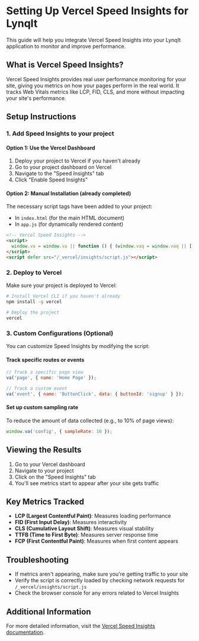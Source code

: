 # Setting Up Vercel Speed Insights for LynqIt

This guide will help you integrate Vercel Speed Insights into your LynqIt application to monitor and improve performance.

## What is Vercel Speed Insights?

Vercel Speed Insights provides real user performance monitoring for your site, giving you metrics on how your pages perform in the real world. It tracks Web Vitals metrics like LCP, FID, CLS, and more without impacting your site's performance.

## Setup Instructions

### 1. Add Speed Insights to your project

#### Option 1: Use the Vercel Dashboard

1. Deploy your project to Vercel if you haven't already
2. Go to your project dashboard on Vercel
3. Navigate to the "Speed Insights" tab
4. Click "Enable Speed Insights"

#### Option 2: Manual Installation (already completed)

The necessary script tags have been added to your project:

- In `index.html` (for the main HTML document)
- In `app.js` (for dynamically rendered content)

```html
<!-- Vercel Speed Insights -->
<script>
  window.va = window.va || function () { (window.vaq = window.vaq || []).push(arguments); };
</script>
<script defer src="/_vercel/insights/script.js"></script>
```

### 2. Deploy to Vercel

Make sure your project is deployed to Vercel:

```bash
# Install Vercel CLI if you haven't already
npm install -g vercel

# Deploy the project
vercel
```

### 3. Custom Configurations (Optional)

You can customize Speed Insights by modifying the script:

#### Track specific routes or events

```javascript
// Track a specific page view
va('page', { name: 'Home Page' });

// Track a custom event
va('event', { name: 'ButtonClick', data: { buttonId: 'signup' } });
```

#### Set up custom sampling rate

To reduce the amount of data collected (e.g., to 10% of page views):

```javascript
window.va('config', { sampleRate: 10 });
```

## Viewing the Results

1. Go to your Vercel dashboard
2. Navigate to your project
3. Click on the "Speed Insights" tab
4. You'll see metrics start to appear after your site gets traffic

## Key Metrics Tracked

- **LCP (Largest Contentful Paint)**: Measures loading performance
- **FID (First Input Delay)**: Measures interactivity
- **CLS (Cumulative Layout Shift)**: Measures visual stability
- **TTFB (Time to First Byte)**: Measures server response time
- **FCP (First Contentful Paint)**: Measures when first content appears

## Troubleshooting

- If metrics aren't appearing, make sure you're getting traffic to your site
- Verify the script is correctly loaded by checking network requests for `/_vercel/insights/script.js`
- Check the browser console for any errors related to Vercel Insights

## Additional Information

For more detailed information, visit the [Vercel Speed Insights documentation](https://vercel.com/docs/speed-insights). 